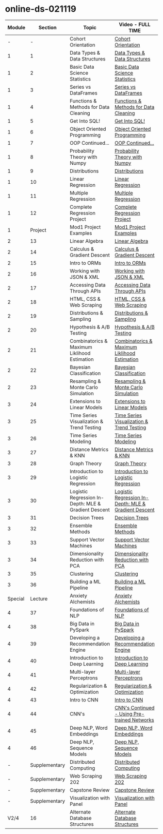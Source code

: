 # online-ds-021119
| **Module** | **Section** | **Topic**       | **Video - FULL TIME**        | **Video - PART TIME** |
| ---------- | ----------- | --------------- | ---------------------------- | --------------------- |
| -          | -           | Cohort Orientation | [Cohort Orientation](https://youtu.be/-GltRwac6zw) | [Cohort Orientation](https://youtu.be/iTXcg9BCwzw) 
| 1          | 1           | Data Types & Data Structures | [Data Types & Data Structures](https://youtu.be/uqBofN6WZcU) | [Data Types & Data Structures](https://youtu.be/ZjSx2L8vBbI) 
| 1          | 2           | Basic Data Science Statistics | [Basic Data Science Statistics](https://youtu.be/uqBofN6WZcU) | [Basic Data Science Statistics]() 
| 1          | 3           | Series vs DataFrames | [Series vs DataFrames](https://youtu.be/QaaK6bOVgKo) | [Series vs DataFrames](https://youtu.be/DTVjtn_kmQ8) 
| 1          | 4           | Functions & Methods for Data Cleaning | [Functions & Methods for Data Cleaning](https://youtu.be/LZvQOfrYAZI) | [Data Types & Data Structures](https://youtu.be/y_2vIxo-IuA) 
| 1          | 5           | Get Into SQL! | [Get Into SQL!](https://youtu.be/-C5JvcCsvwg) | [Get Into SQL!](https://youtu.be/TCuLoGAuPOo) 
| 1          | 6           | Object Oriented Programming | [Object Oriented Programming](https://youtu.be/pN4BgBb2NrU) | [Object Oriented Programming]() 
| 1          | 7           | OOP Continued... | [OOP Continued...](https://youtu.be/5dexsSdvs5g) | [OOP Continued...](https://youtu.be/426GbeADm14) 
| 1          | 8           | Probability Theory with Numpy | [Probability Theory with Numpy](https://youtu.be/R7-HF-boJoU) | [Probability Theory with Numpy](https://youtu.be/T79xrRLL8kY) 
| 1          | 9           | Distributions | [Distributions](https://youtu.be/4U8AOf1RDLY) | [Distributions](https://youtu.be/SHHlOaKmIc8) 
| 1          | 10           | Linear Regression | [Linear Regression](https://youtu.be/HBHYTM_lBpA) | [Linear Regression](https://youtu.be/Vv0XiwawZU8)
| 1          | 11           | Multiple Regression | [Multiple Regression](https://youtu.be/BooKsUOq7Qk) | [Multiple Regression](https://youtu.be/vVLgZ6FTXEE) 
| 1          | 12           | Complete Regression Project | [Complete Regression Project](https://youtu.be/xpx1Czx7O64) | [Complete Regression Project](https://youtu.be/FsOm1yQ2JjM) 
| 1          | Project      | Mod1 Project Examples | [Mod1 Project Examples](https://youtu.be/QILZMUrVcsk) | [Mod1 Project Examples]()
| 2          | 13           | Linear Algebra | [Linear Algebra](https://youtu.be/DqbY1Ra0xro) | [Linear Algebra]()
| 2          | 14           | Calculus & Gradient Descent | [Calculus & Gradient Descent](https://youtu.be/SBhzvA03y64) | [Calculus & Gradient Descent](https://youtu.be/yaPptvOMrns)
| 2          | 15           | Intro to ORMs | [Intro to ORMs](https://youtu.be/8tygjzhsHIg) | [Intro to ORMs](https://youtu.be/MNj-NOkhtXs)
| 2          | 16           | Working with JSON & XML | [Working with JSON & XML](https://youtu.be/Kw6e-utq2os) | [Working with JSON & XML](https://youtu.be/EOhYT2_iuMY)
| 2          | 17           | Accessing Data Through APIs | [Accessing Data Through APIs](https://youtu.be/VpTXSsgI5lE) | [Accessing Data Through APIs](https://youtu.be/2eKZk9iN1zE)
| 2          | 18           | HTML, CSS & Web Scraping | [HTML, CSS & Web Scraping](https://youtu.be/6CnMbns5j4s) | [HTML, CSS & Web Scraping](https://youtu.be/No9k3CHs0fU)
| 2          | 19           | Distributions & Sampling | [Distributions & Sampling](https://youtu.be/czA__xdRywM) | [Distributions & Sampling](https://youtu.be/K3SZiy44qCA)
| 2          | 20           | Hypothesis & A/B Testing | [Hypothesis & A/B Testing](https://youtu.be/UsU2h73CjoU) | [Hypothesis & A/B Testing](https://youtu.be/EtqVnbcBkHk)
| 2          | 21           | Combinatorics & Maximum Liklihood Estimation | [Combinatorics & Maximum Liklihood Estimation](https://youtu.be/C9wao6q1FmA) | [Combinatorics & Maximum Liklihood Estimation](https://youtu.be/PACW82b64VQ)
| 2          | 22           | Bayesian Classification | [Bayesian Classification](https://youtu.be/CDYZgB73reI) | [Bayesian Classification](https://youtu.be/gIH6wWNsJtw)
| 2          | 23           | Resampling & Monte Carlo Simulation | [Resampling & Monte Carlo Simulation](https://youtu.be/UBtte80oKtQ) | [Resampling & Monte Carlo Simulation](https://youtu.be/0O05GTr_W3w)
| 3          | 24           | Extensions to Linear Models | [Extensions to Linear Models]() | [Extensions to Linear Models](https://youtu.be/AUsuYhdRLac)
| 3          | 25           | Time Series Visualization & Trend Testing | [Time Series Visualization & Trend Testing](https://youtu.be/P1qx1Qyuoio) | [Time Series Visualization & Trend Testing](https://youtu.be/Sg70vALNadQ)
| 3          | 26           | Time Series Modeling | [Time Series Modeling](https://youtu.be/aSc_gVR2Jso) | [Time Series Modeling](https://youtu.be/W9LE3T1tpZs)
| 3          | 27           | Distance Metrics & KNN | [Distance Metrics & KNN](https://youtu.be/YQ3sKO4FA2s) | [Distance Metrics & KNN](https://youtu.be/NzcQTpbh8fQ)
| 3          | 28           | Graph Theory | [Graph Theory]() | [Graph Theory]()
| 3          | 29           | Introduction to Logistic Regression | [Introduction to Logistic Regression](https://youtu.be/JBTDvRyMxjw) | [Introduction to Logistic Regression]()
| 3          | 30           | Logistic Regression In-Depth: MLE & Gradient Descent | [Logistic Regression In-Depth: MLE & Gradient Descent]() | [Logistic Regression In-Depth: MLE & Gradient Descent]()
| 3          | 31           | Decision Trees | [Decision Trees](https://youtu.be/3oLEpFD8Rww) | [Decision Trees]()
| 3          | 32           | Ensemble Methods | [Ensemble Methods](https://youtu.be/Vwcuw8Ripuc) | [Ensemble Methods]()
| 3          | 33           | Support Vector Machines | [Support Vector Machines](https://youtu.be/gr3rA1wJJgI) | [Support Vector Machines]()
| 3          | 34           | Dimensionality Reduction with PCA | [Dimensionality Reduction with PCA](https://youtu.be/aoJuLViJwEM) | [Dimensionality Reduction with PCA]()
| 3          | 35           | Clustering | [Clustering]() | [Clustering]()
| 3          | 36           | Building a ML Pipeline | [Building a ML Pipeline](https://youtu.be/Zw7BRIEK07E) | [Building a ML Pipeline]()
| Special    | Lecture      | Anxiety Alchemists | [Anxiety Alchemists](https://youtu.be/PoX7kappBbc) | [Anxiety Alchemists](https://youtu.be/PoX7kappBbc)
| 4          | 37           | Foundations of NLP | [Foundations of NLP](https://youtu.be/P_rZsyoQDn8) | [Foundations of NLP]()
| 4          | 38           | Big Data in PySpark | [Big Data in PySpark](https://youtu.be/P_rZsyoQDn8) | [Big Data in PySpark]()
| 4          | 39           | Developing a Recommendation Engine | [Developing a Recommendation Engine](https://youtu.be/mKthRvkfrT0) | [Developing a Recommendation Engine]()
| 4          | 40           | Introduction to Deep Learning | [Introduction to Deep Learning](https://youtu.be/iKD8dQ2uW3Q) | [Introduction to Deep Learning]()
| 4          | 41           | Multi-layer Perceptrons | [Multi-layer Perceptrons](https://youtu.be/HQFGeB1TtX8) | [Multi-layer Perceptrons]()
| 4          | 42           | Regularization & Optimization | [Regularization & Optimization](https://youtu.be/9Vd8C8et4ro) | [Regularization & Optimization]()
| 4          | 43           | Intro to CNN | [Intro to CNN](https://youtu.be/JW6ATu6qPm0) | [Intro to CNN]()
| 4          | 44           | CNN's | [CNN's Continued - Using Pre-trained Networks](https://youtu.be/caxpmCBuGP4) | [CNN's Continued - Using Pre-trained Networks]()
| 4          | 45           | Deep NLP, Word Embeddings | [Deep NLP, Word Embeddings](https://youtu.be/O3yA4gCZsxY) | [Deep NLP, Word Embeddings]()
| 4          | 46           | Deep NLP, Sequence Models | [Deep NLP, Sequence Models](https://youtu.be/5prmWSKrwOI) | [Deep NLP, Sequence Models]()
| -          | Supplementary| Distributed Computing | [Distributed Computing](https://youtu.be/YKndI-HwA90) | [Distributed Computing]()
| -          | Supplementary| Web Scraping 202 | [Web Scraping 202](https://youtu.be/kWcLEqVr2l8) | [Web Scraping 202]()
| -          | Supplementary| Capstone Review | [Capstone Review](https://youtu.be/xzxqSw05ZbQ) | [Capstone Review]()
| -          | Supplementary| Visualization with Panel | [Visualization with Panel](https://youtu.be/Z-l00DYUJT8) | [Visualization with Panel]()
| V2/4       | 16| Alternate Database Structures | [Alternate Database Structures](https://youtu.be/kWcLEqVr2l8) | [Alternater Database Structures](https://youtu.be/u9rHgWXVvBA)
